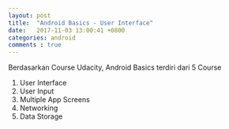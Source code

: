 ```yaml
---
layout: post
title:  "Android Basics - User Interface"
date:   2017-11-03 13:00:41 +0800
categories: android
comments : true
---
```


Berdasarkan Course Udacity, Android Basics terdiri dari 5 Course
1. User Interface
2. User Input
3. Multiple App Screens
4. Networking
5. Data Storage

